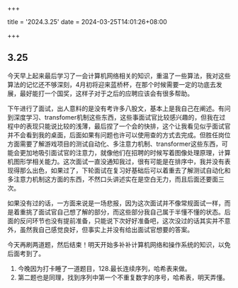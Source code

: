+++

title = '2024.3.25'
date = 2024-03-25T14:01:26+08:00

+++

## 3.25

​		今天早上起来最后学习了一会计算机网络相关的知识，重温了一些算法，我对这些算法的记忆还不够深刻，4月初将迎来蓝桥杯，在那个时候需要一定的功底去发展，最好能打一个国奖，这样子对于之后的应聘应该会有很多帮助。

​		下午进行了面试，出人意料的是没有考许多八股文，基本上是我自己在阐述。有问到深度学习、transfomer机制这些东西，这些事面试官比较感兴趣的，但我在过程中的表现只能说比较的浅薄，最后捏了一个会的快排，这个让我看见似乎面试官并不会看到我的桌面，后面如果有问题也许可以使用查的方式去完成。但胜任岗位方面需要了解游戏项目的测试自动化、多注意力机制、transformer这些东西，可能会更加地吸引面试官的注意力，就像他们在招聘的时候写着图像处理原理，计算机图形学相关能力。这次面试一直没通知我过，很有可能是在排序中，我并没有表现得那么出色，如果过了，下轮面试在复习好基础后可以着重去了解测试自动化和多注意力机制这方面的东西，不然口头讲述实在是空白无力，而且后面还要面三次。

​		如果没有过的话，一方面来说是一场悲报，因为这次面试并不像常规面试一样，而是着重挑了面试官自己想了解的部分，而这些部分我自己属于半懂不懂的状态。后面的反问环节也没有提前准备，只能说下次好好准备吧，这次没过的话其实并不意外，虽然我自己感觉良好，但事实上并没有给出面试官想要的答案。

​		今天再刷两道题，然后结束！明天开始多补补计算机网络和操作系统的知识，以免后面考到了。

1. 今晚因为打卡睡了一道题目，128.最长连续序列，哈希表来做。
2. 第二题也是同理，找到序列中第一个不重复数字的序号，哈希表，明天弄懂。